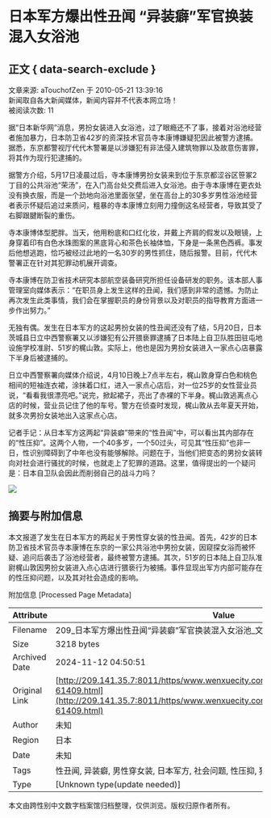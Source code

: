 # 日本军方爆出性丑闻 “异装癖”军官换装混入女浴池

## 正文 { data-search-exclude }


文章来源: aTouchofZen 于 2010-05-21 13:39:16  
新闻取自各大新闻媒体，新闻内容并不代表本网立场！  
被阅读次数: 11

据“日本新华网”消息，男扮女装进入女浴池，过了眼瘾还不了事，接着对浴池经营者施加暴力，日本防卫省42岁的资深技术官员寺本康博嫌疑犯因此被警方逮捕。据悉，东京都警视厅代代木警署是以涉嫌犯有非法侵入建筑物罪以及故意伤害罪，将其作为现行犯逮捕的。 

据警方介绍，5月17日凌晨过后，寺本康博男扮女装来到位于东京都涩谷区笹冢2丁目的公共浴池“荣汤”，在入门高台处交费后进入女浴池。由于寺本康博在更衣处没有换衣服，而是一个劲地向浴池里面张望，坐在高台上的30多岁男性浴池经营者表示怀疑后追过来质问，粗暴的寺本康博立刻用力撞倒这名经营者，导致其受了右脚跟腱断裂的重伤。 

寺本康博体型肥胖。当天，他用粉底和口红化妆，并戴上齐肩的假发以及眼镜，上身穿着印有白色水珠图案的黑底背心和茶色长袖体恤，下身是一条黑色西裤。事发后他想逃跑，恰巧被经过此地的一名30岁的男性抓住，随后报警。目前，代代木警署正在针对其犯罪动机展开调查。 

寺本康博在防卫省技术研究本部航空装备研究所担任设备研发的职务。该本部人事管理室向媒体表示：“在职员身上发生这样的丑闻，我们感到非常的遗憾。为防止再次发生此类事情，我们会在掌握职员的身份背景以及对职员的指导教育方面进一步作出努力。” 

无独有偶。发生在日本军方的这起男扮女装的性丑闻还没有了结，5月20日，日本茨城县日立中西警察署又以涉嫌犯有公开猥亵罪逮捕了日本陆上自卫队胜田驻屯地设施学校准尉、51岁的梶山敦。实际上，他也是因为男扮女装进入一家点心店暴露下半身后被逮捕的。 

日立中西警察署向媒体介绍说，4月10日晚上7点半左右，梶山敦身穿白色和桃色相间的短袖连衣裙，涂抹着口红，进入一家点心店后，对一位25岁的女性营业员说，“看看我很漂亮吧。”说完，掀起裙子，亮出了赤裸的下半身。梶山敦逃离点心店的时候，营业员记住了他的车号。警方在侦查时发现，梶山敦从去年夏天开始，就多次男扮女装地出入这家点心店。 

记者手记：从日本军方这两起“异装癖”带来的“性丑闻”中，可以看出其内部存在的“性压抑”。这两个人物，一个40多岁，一个50过头，可见其“性压抑”也非一日，性识别障碍到了中年也没有能够解除。问题在于，当他们把变态的男扮女装转向对社会进行骚扰的时候，也就走上了犯罪的道路。这里，值得提出的一个疑问是：日本自卫队会因此而削弱自己的战斗力吗？

[![](/https/www.wenxuecity.com/images/postcomment.svg)](/https/www.wenxuecity.com/news/index.php?act=comment&postid=61409&channel=gossip)

## 摘要与附加信息

<!-- tcd_abstract -->
本文报道了发生在日本军方的两起关于男性穿女装的性丑闻。首先，42岁的日本防卫省技术官员寺本康博在东京的一家公共浴池中男扮女装，因窥探女浴而被怀疑、追问后袭击了浴池经营者，最终被警方逮捕。其次，51岁的日本陆上自卫队准尉梶山敦因男扮女装进入点心店进行猥亵行为被捕。事件显现出军方内部可能存在的性压抑问题，以及其对社会造成的影响。
<!-- tcd_abstract_end -->

附加信息 [Processed Page Metadata]

| Attribute       | Value                                  |
|-----------------|----------------------------------------|
| Filename        | 209_日本军方爆出性丑闻“异装癖”军官换装混入女浴池_文学城.md                             |
| Size            | 3218 bytes                           |
| Archived Date   | 2024-11-12 04:50:51                             |
| Original Link   | [http://209.141.35.7:8011/https/www.wenxuecity.com/news/2010/05/21/socialnews-61409.html](http://209.141.35.7:8011/https/www.wenxuecity.com/news/2010/05/21/socialnews-61409.html)                       |
| Author          | 未知                               |
| Region          | 日本                               |
| Date            | 未知                                 |
| Tags            | 性丑闻, 异装癖, 男性穿女装, 日本军方, 社会问题, 性压抑, 犯罪案例                                 |
| Type            | [Unknown type(update needed)]                                 |
<!-- tcd_table_end -->

本文由跨性别中文数字档案馆归档整理，仅供浏览。版权归原作者所有。
